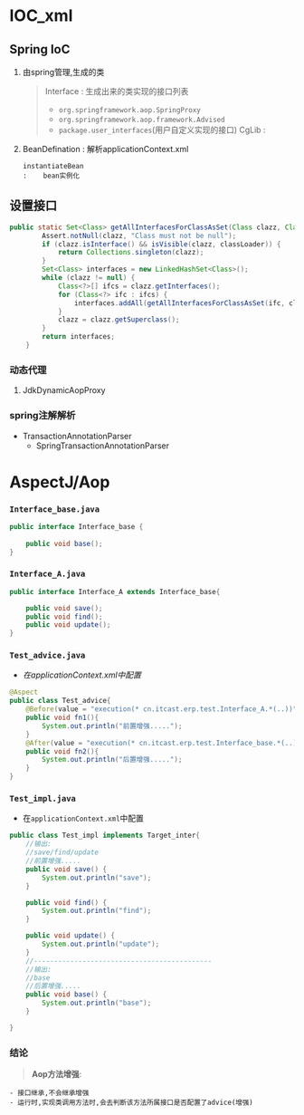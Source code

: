# IOC_xml

## Spring IoC

1. 由spring管理,生成的类

	>Interface
	>:	生成出来的类实现的接口列表
	>	- `org.springframework.aop.SpringProxy`
	>	- `org.springframework.aop.framework.Advised`
	>	- `package.user_interfaces`(用户自定义实现的接口)
	>CgLib
	>:

2. BeanDefination
   :	解析applicationContext.xml
	
	   instantiateBean
	   :	bean实例化


## 设置接口

```java
public static Set<Class> getAllInterfacesForClassAsSet(Class clazz, ClassLoader classLoader) {
		Assert.notNull(clazz, "Class must not be null");
		if (clazz.isInterface() && isVisible(clazz, classLoader)) {
			return Collections.singleton(clazz);
		}
		Set<Class> interfaces = new LinkedHashSet<Class>();
		while (clazz != null) {
			Class<?>[] ifcs = clazz.getInterfaces();
			for (Class<?> ifc : ifcs) {
				interfaces.addAll(getAllInterfacesForClassAsSet(ifc, classLoader));
			}
			clazz = clazz.getSuperclass();
		}
		return interfaces;
	}
```

### 动态代理

1. JdkDynamicAopProxy


### spring注解解析

* TransactionAnnotationParser
	- SpringTransactionAnnotationParser


# AspectJ/Aop

### `Interface_base.java`
	
```java
public interface Interface_base {
			
	public void base();
}
```

### `Interface_A.java`

```java
public interface Interface_A extends Interface_base{

	public void save();
	public void find();
	public void update();
}
```

### `Test_advice.java`
- *在applicationContext.xml中配置*

```java
@Aspect
public class Test_advice{
	@Before(value = "execution(* cn.itcast.erp.test.Interface_A.*(..))")
	public void fn1(){
		System.out.println("前置增强.....");
	}
	@After(value = "execution(* cn.itcast.erp.test.Interface_base.*(..))")
	public void fn2(){
		System.out.println("后置增强.....");
	}
}
```

### `Test_impl.java`
- 在`applicationContext.xml`中配置

```java
public class Test_impl implements Target_inter{
	//输出:
	//save/find/update
	//前置增强.....
	public void save() {
		System.out.println("save");
	}

	public void find() {
		System.out.println("find");
	}

	public void update() {
		System.out.println("update");
	}
	//--------------------------------------------
	//输出:
	//base
	//后置增强.....	   
	public void base() {
		System.out.println("base");
	}

}
```

### 结论

>**Aop方法增强**:

	- 接口继承,不会继承增强
	- 运行时,实现类调用方法时,会去判断该方法所属接口是否配置了advice(增强)


